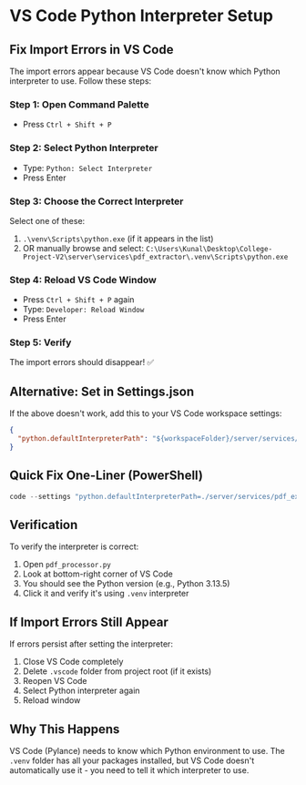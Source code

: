 # VS Code Python Interpreter Setup

## Fix Import Errors in VS Code

The import errors appear because VS Code doesn't know which Python interpreter to use. Follow these steps:

### Step 1: Open Command Palette
- Press `Ctrl + Shift + P`

### Step 2: Select Python Interpreter
- Type: `Python: Select Interpreter`
- Press Enter

### Step 3: Choose the Correct Interpreter
Select one of these:
1. `.\venv\Scripts\python.exe` (if it appears in the list)
2. OR manually browse and select: `C:\Users\Kunal\Desktop\College-Project-V2\server\services\pdf_extractor\.venv\Scripts\python.exe`

### Step 4: Reload VS Code Window
- Press `Ctrl + Shift + P` again
- Type: `Developer: Reload Window`
- Press Enter

### Step 5: Verify
The import errors should disappear! ✅

## Alternative: Set in Settings.json

If the above doesn't work, add this to your VS Code workspace settings:

```json
{
  "python.defaultInterpreterPath": "${workspaceFolder}/server/services/pdf_extractor/.venv/Scripts/python.exe"
}
```

## Quick Fix One-Liner (PowerShell)

```powershell
code --settings "python.defaultInterpreterPath=./server/services/pdf_extractor/.venv/Scripts/python.exe"
```

## Verification

To verify the interpreter is correct:
1. Open `pdf_processor.py`
2. Look at bottom-right corner of VS Code
3. You should see the Python version (e.g., Python 3.13.5)
4. Click it and verify it's using `.venv` interpreter

## If Import Errors Still Appear

If errors persist after setting the interpreter:

1. Close VS Code completely
2. Delete `.vscode` folder from project root (if it exists)
3. Reopen VS Code
4. Select Python interpreter again
5. Reload window

## Why This Happens

VS Code (Pylance) needs to know which Python environment to use. The `.venv` folder has all your packages installed, but VS Code doesn't automatically use it - you need to tell it which interpreter to use.

